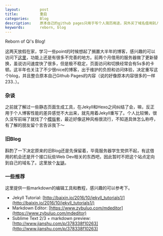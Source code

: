 ```yaml
---
layout:         post
title:          重启
categories:     Blog
description:    原本自己的github pages只用于写个人简历用途，另外买了域名借用别人的服务器写了个人博客，出于维护负担和访问体验，重新整合原来两个站点的内容写了基于Jekyll的这个站点。
keywords:       reborn, blog
---
```


Reborn of Qi's Blog!

这两天放假在家，学习一些point的时候想起了搁置大半年的博客，感兴趣的可以访问下[这里](http://www.waldenlian.com/)，功能上还是有很多不完善的地方。前两个月借用的服务器做了更新替换，虽说访问速度快了很多，但是极不稳定，页面访问和切换经常会有5s多的卡顿。这半年也关注了不少很nice的博客，出于维护的负担和访问体验，决定重写这个blog，并且整合原本自己Github Pages的内容（说的好像原本内容很多的一样233..）。 

### 杂谈

之前就了解过一些静态页面生成工具，在Jekyll和Hexo之间纠结了会，嘛，反正用于个人博客性能的差异感觉不大出来，就先用着Jekyll重写了。个人比较懒，很久没写前端了就找了个[模版](https://github.com/mzlogin/mzlogin.github.io)套，最近好像这种风格很流行，不知道具体怎么称呼，有了解的朋友留个言告诉我下～

### 旧Blog

斟酌了一下决定原来的旧Blog还是先保留着，毕竟服务器学生党供不起，有这借用的机会还是开个接口玩些Web Dev相关的东西吧，因此暂时不把这个站点定向到自己的域名了。这里放个[友链](http://xiaohuang.famousedu.com/)。

### 一些推荐

这里提供一些markdown的编辑工具和教程，感兴趣的可以参考下。

* Jekyll Tutorial: [http://baixin.io/2016/10/jekyll_tutorials1/](http://baixin.io/2016/10/jekyll_tutorials1/)
* Markdown Editor: [https://www.zybuluo.com/mdeditor](https://www.zybuluo.com/mdeditor)
* Sublime Text 2/3 + markdown preview: [http://www.jianshu.com/p/378338f10263](http://www.jianshu.com/p/378338f10263)